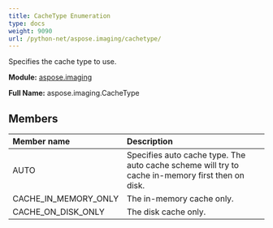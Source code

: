 ```yaml
---
title: CacheType Enumeration
type: docs
weight: 9090
url: /python-net/aspose.imaging/cachetype/
---
```


Specifies the cache type to use.

**Module:** [aspose.imaging](/imaging/python-net/aspose.imaging/)

**Full Name:** aspose.imaging.CacheType

## **Members**
| **Member name** | **Description** |
| :- | :- |
| AUTO | Specifies auto cache type. The auto cache scheme will try to cache in-memory first then on disk. |
| CACHE_IN_MEMORY_ONLY | The in-memory cache only. |
| CACHE_ON_DISK_ONLY | The disk cache only. |
